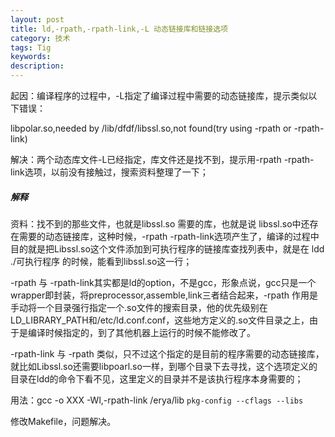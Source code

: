 ```yaml
---
layout: post
title: ld,-rpath,-rpath-link,-L 动态链接库和链接选项
category: 技术
tags: Tig
keywords:
description:
---
```


起因：编译程序的过程中，-L指定了编译过程中需要的动态链接库，提示类似以下错误：

libpolar.so,needed by /lib/dfdf/libssl.so,not found(try using -rpath or -rpath-link)

解决：两个动态库文件-L已经指定，库文件还是找不到，提示用-rpath -rpath-link选项，以前没有接触过，搜索资料整理了一下；

##### 解释

资料：找不到的那些文件，也就是libssl.so 需要的库，也就是说 libssl.so中还存在需要的动态链接库，这种时候，-rpath -rpath-link选项产生了，编译的过程中目的就是把Libssl.so这个文件添加到可执行程序的链接库查找列表中，就是在 ldd ./可执行程序 的时候，能看到libssl.so这一行；

-rpath 与 -rpath-link其实都是ld的option，不是gcc，形象点说，gcc只是一个wrapper即封装，将preprocessor,assemble,link三者结合起来，-rpath 作用是手动将一个目录强行指定一个.so文件的搜索目录，他的优先级别在LD_LIBRARY_PATH和/etc/ld.conf.conf，这些地方定义的.so文件目录之上，由于是编译时候指定的，到了其他机器上运行的时候不能修改了。

-rpath-link 与 -rpath 类似，只不过这个指定的是目前的程序需要的动态链接库，就比如Libssl.so还需要libpoarl.so一样，到哪个目录下去寻找，这个选项定义的目录在ldd的命令下看不见，这里定义的目录并不是该执行程序本身需要的；

用法：gcc -o XXX -Wl,-rpath-link /erya/lib `pkg-config --cflags --libs`

修改Makefile，问题解决。
